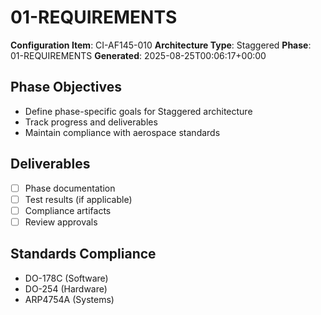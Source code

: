 # 01-REQUIREMENTS

**Configuration Item**: CI-AF145-010
**Architecture Type**: Staggered
**Phase**: 01-REQUIREMENTS
**Generated**: 2025-08-25T00:06:17+00:00

## Phase Objectives
- Define phase-specific goals for Staggered architecture
- Track progress and deliverables
- Maintain compliance with aerospace standards

## Deliverables
- [ ] Phase documentation
- [ ] Test results (if applicable)
- [ ] Compliance artifacts
- [ ] Review approvals

## Standards Compliance
- DO-178C (Software)
- DO-254 (Hardware)
- ARP4754A (Systems)
